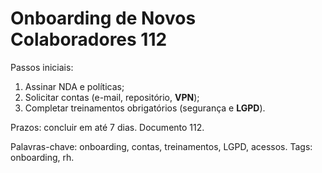 # Onboarding de Novos Colaboradores 112

Passos iniciais:
1. Assinar NDA e políticas;
2. Solicitar contas (e-mail, repositório, **VPN**);
3. Completar treinamentos obrigatórios (segurança e **LGPD**).

Prazos: concluir em até 7 dias. Documento 112.

Palavras-chave: onboarding, contas, treinamentos, LGPD, acessos.
Tags: onboarding, rh.
